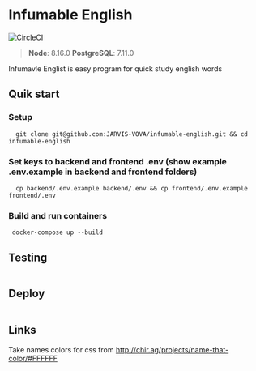 # Infumable English

[![CircleCI](https://circleci.com/gh//tree/master.svg?style=svg)](https://circleci.com//tree/master)

> **Node**: 8.16.0
> **PostgreSQL**: 7.11.0

Infumavle Englist is easy program for quick study english words

## Quik start

### Setup
```
  git clone git@github.com:JARVIS-VOVA/infumable-english.git && cd infumable-english
```

### Set keys to backend and frontend .env (show example .env.example in backend and frontend folders)
```
  cp backend/.env.example backend/.env && cp frontend/.env.example frontend/.env
```

### Build and run containers
```
 docker-compose up --build
```

## Testing
```
```

## Deploy
```
```

## Links
Take names colors for css from http://chir.ag/projects/name-that-color/#FFFFFF
